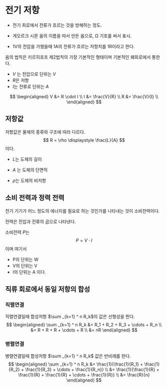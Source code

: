 # 전기 저항

- 전기 회로에서 전류가 흐르는 것을 방해하는 정도.

- 게오르크 시몬 옴의 이름을 따서 만든 옴으로, Ω 기호를 써서 표시.
- 1V의 전압을 가했을때 1A의 전류가 흐르는 저항치를 1R이라고 한다.

옴의 법칙은 키르히호프 제2법칙의 가장 기본적인 형태이며 기본적인 폐회로에서 통한다.

- $V$ 는 전압으로 단위는 $V$
- $R$은 저항
- $I$는 전류로 단위는 $A$

$$
\begin{aligned}
V &= R \cdot I \\
I &= \frac{V}{R} \\
R &= \frac{V}{I} \\
\end{aligned}
$$

## 저항값

저항값은 물체의 종류와 구조에 따라 다르다.
$$
R = \rho \displaystyle \frac{L}{A}
$$
이다.

- $L$는 도체의 길이

- $A$ 는 도체의 단면적

- $\rho$는 도체의 비저항

## 소비 전력과 정력 전력

전기 기기가 어느 정도의 에너지를 필요로 하는 것인가를 나타내는 것이 소비전력이다.

전력은 전압과 전류의 곱으로 나타낸다. 

소비전력 $P$는
$$
P = V \cdot I
$$
이며 여기서

- P의 단위는 W
- V의 단위는 V
- I의 단위는 A 이다.

## 직류 회로에서 동일 저항의 합성

### 직렬연결

직렬연결일때 합성저항 $\sum _{k=1} ^ n R_k$의 값은 선형성을 띈다.
$$
\begin{aligned}
\sum _{k=1} ^ n R_k &= R_1 + R_2 + R_3 + \cdots + R_n \\
&= R + R + R + \cdots + R \\
&= nR
\end{aligned}
$$

### 병렬연결

병렬연결일때 합성저항 $\sum _{k=1} ^ n R_k$ 값은 반비례를 한다.
$$
\begin{aligned}
\sum _{k=1} ^ n R_k &= \frac{1}{\frac{1}{R_1} + \frac{1}{R_2} + \frac{1}{R_3} + \cdots + \frac{1}{R_n}} \\
&= \frac{1}{\frac{1}{R} + \frac{1}{R} + \frac{1}{R} + \cdots + \frac{1}{R}} \\
&= \frac{R}{n}
\end{aligned}
$$




